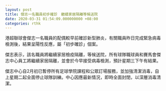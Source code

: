 ```yaml
---
layout: post
title: 傑志一名職員初步確診　繼續家居隔離等候送院
date: 2020-03-31 01:54:09.000000000 +08:00
categories: rthk
---
```


港超聯球會傑志一名職員的配偶較早前確診新型肺炎，有關職員昨日完成緊急病毒檢測後，結果呈陽性反應，屬「初步確診」個案。

傑志表示，該名職員將繼續家居檢疫隔離，等候送院，所有球隊職球員和賽馬會傑志中心員工將繼續家居隔離，並會於今早接受病毒檢測，預計星期三下午有結果。

傑志中心自2月初已暫停所有足球學院課程和公眾訂場服務，並加強清潔消毒，自上星期二起全面停止球隊訓練。中心因應最新情況，即時全面封閉，以深層消毒清潔。
